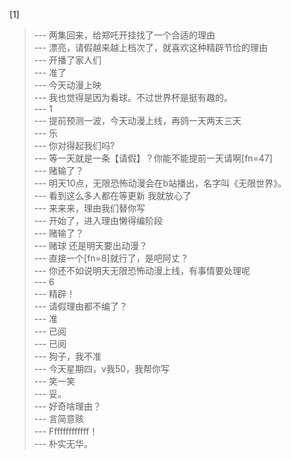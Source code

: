 
[1] 
>--- 两集回来，给郑吒开挂找了一个合适的理由<br>
>--- 漂亮，请假越来越上档次了，就喜欢这种精辟节俭的理由<br>
>--- 开播了家人们<br>
>--- 准了<br>
>--- 今天动漫上映<br>
>--- 我也觉得是因为看球。不过世界杯是挺有趣的。<br>
>--- 1<br>
>--- 提前预测一波，今天动漫上线，再鸽一天两天三天<br>
>--- 乐<br>
>--- 你对得起我们吗?<br>
>--- 等一天就是一条【请假】？你能不能提前一天请啊[fn=47]<br>
>--- 赌输了？<br>
>--- 明天10点，无限恐怖动漫会在b站播出，名字叫《无限世界》。<br>
>--- 看到这么多人都在等更新 我就放心了<br>
>--- 来来来，理由我们替你写<br>
>--- 开始了，进入理由懒得编阶段<br>
>--- 赌输了？<br>
>--- 赌球
还是明天要出动漫？<br>
>--- 直接一个[fn=8]就行了，是吧阿丈？<br>
>--- 你还不如说明天无限恐怖动漫上线，有事情要处理呢<br>
>--- 6<br>
>--- 精辟！<br>
>--- 请假理由都不编了？<br>
>--- 准<br>
>--- 已阅<br>
>--- 已阅<br>
>--- 狗子，我不准<br>
>--- 今天星期四，v我50，我帮你写<br>
>--- 笑一笑<br>
>--- 妥。<br>
>--- 好奇啥理由？<br>
>--- 言简意赅<br>
>--- Fffffffffffff！<br>
>--- 朴实无华。<br>
